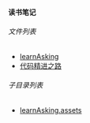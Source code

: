 #### 读书笔记


###### 文件列表

- [learnAsking](learnAsking.md)
- [代码精进之路](代码精进之路.md)

###### 子目录列表

- [learnAsking.assets](./learnAsking.assets/index.md)

